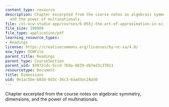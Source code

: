 ```yaml
---
content_type: resource
description: Chapter excerpted from the course notes on algebraic symmetry, dimensions,
  and the power of multinationals.
file: /ol-ocw-studio-app/courses/6-055j-the-art-of-approximation-in-science-and-engineering-spring-2008/9e1ac5beb83d8d3c36c36aad3ec28a50_mar21.pdf
file_size: 190809
file_type: application/pdf
learning_resource_types:
- Readings
license: https://creativecommons.org/licenses/by-nc-sa/4.0/
ocw_type: OCWFile
parent_title: Readings
parent_type: CourseSection
parent_uid: 93972cdc-5ccd-7b9a-8839-db7ed3c37011
resourcetype: Document
title: Dimensions
uid: 9e1ac5be-b83d-8d3c-36c3-6aad3ec28a50
---
```

Chapter excerpted from the course notes on algebraic symmetry, dimensions, and the power of multinationals.